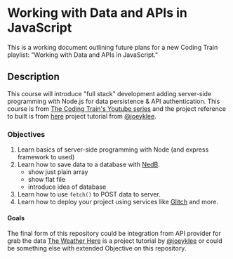# Working with Data and APIs in JavaScript

This is a working document outlining future plans for a new Coding Train playlist: "Working with Data and APIs in JavaScript."

## Description

This course will introduce "full stack" development adding server-side programming with Node.js for data persistence & API authentication. This course is from [The Coding Train's Youtube series](https://www.youtube.com/user/shiffman) and the project reference to built is from [here](https://github.com/joeyklee/data-selfie-app) project tutorial from [@joeyklee](https://github.com/joeyklee).

### Objectives
1. Learn basics of server-side programming with Node (and express framework to used)
2. Learn how to save data to a database with [NedB](https://github.com/louischatriot/nedb).
    * show just plain array
    * show flat file
    * introduce idea of database
3. Learn how to use `fetch()` to POST data to server.
4. Learn how to deploy your project using services like [Glitch](http://glitch.com) and more.

#### Goals
The final form of this repository could be integration from API provider for grab the data [The Weather Here](https://github.com/joeyklee/the-weather-here) is a project tutorial by [@joeyklee](https://github.com/joeyklee) or could be something else with extended Objective on this repository.